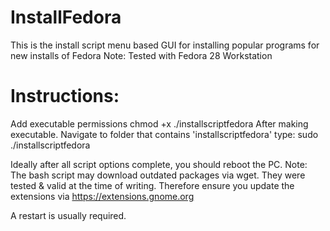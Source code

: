 # InstallFedora
This is the install script menu based GUI for installing popular programs for new installs of Fedora
Note: Tested with Fedora 28 Workstation

# Instructions:
Add executable permissions chmod +x ./installscriptfedora
After making executable. Navigate to folder that contains 'installscriptfedora' type: sudo ./installscriptfedora

Ideally after all script options complete, you should reboot the PC.
Note: The bash script may download outdated packages via wget. They were tested & valid at the time of writing.
Therefore ensure you update the extensions via https://extensions.gnome.org

A restart is usually required.
